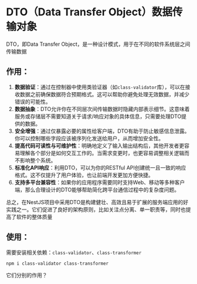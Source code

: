 # DTO（Data Transfer Object）数据传输对象

DTO，即Data Transfer Object，是一种设计模式，用于在不同的软件系统层之间传输数据

## 作用：

1. **数据验证**：通过在控制器中使用类验证器（如`class-validator`库），可以在接收数据之前确保数据符合预期格式。这可以帮助你避免处理无效数据，并减少错误的可能性。
2. **数据抽象**：DTO允许你在不同层次间传输数据时隐藏内部表示细节。这意味着服务或存储层不需要知道关于请求/响应对象的具体信息，只需要处理DTO提供的数据。
3. **安全增强**：通过仅暴露必要的属性给客户端，DTO有助于防止敏感信息泄露。你可以控制哪些字段应该被序列化发送给用户，从而增加安全性。
4. **提高代码可读性与可维护性**：明确地定义了输入输出结构后，其他开发者更容易理解各个部分是如何交互工作的。当需求变更时，也更容易调整相关逻辑而不影响整个系统。
5. **标准化API响应**：利用DTO，可以为你的RESTful API创建统一且一致的响应格式。这不仅提升了用户体验，也让前端开发更加方便快捷。
6. **支持多平台兼容性**：如果你的应用程序需要同时支持Web、移动等多种客户端，那么合理设计的DTO能够帮助简化跨平台通信过程中的复杂度问题。

总之，在NestJS项目中采用DTO是构建健壮、高效且易于扩展的服务端应用的好实践之一。它们促进了良好的架构原则，比如关注点分离、单一职责等，同时也提高了软件的整体质量

## 使用：

需要安装相关依赖：`class-validator`、`class-transformer`

```bash
npm i class-validator class-transformer
```

它们分别的作用？
